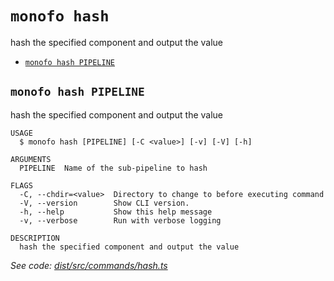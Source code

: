 `monofo hash`
=============

hash the specified component and output the value

* [`monofo hash PIPELINE`](#monofo-hash-pipeline)

## `monofo hash PIPELINE`

hash the specified component and output the value

```
USAGE
  $ monofo hash [PIPELINE] [-C <value>] [-v] [-V] [-h]

ARGUMENTS
  PIPELINE  Name of the sub-pipeline to hash

FLAGS
  -C, --chdir=<value>  Directory to change to before executing command
  -V, --version        Show CLI version.
  -h, --help           Show this help message
  -v, --verbose        Run with verbose logging

DESCRIPTION
  hash the specified component and output the value
```

_See code: [dist/src/commands/hash.ts](https://github.com/vital-software/monofo-buildkite-plugin/blob/v6.0.0/dist/src/commands/hash.ts)_
